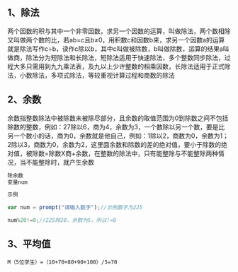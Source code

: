 ## 1、除法

两个因数的积与其中一个非零因数，求另一个因数的运算，叫做除法，两个数相除又叫做两个数的比，若ab=c且b≠0，用积数c和因数b来，求另一个因数a的运算就是除法写作c÷b，读作c除以b，其中c叫做被除数，b叫做除数，运算的结果a叫做商，除法分为短除法和长除法，短除法适用于快速除法，多个整数同步除法，过程大多只需用到九九乘法表，及九以上少许整数的相乘因数，长除法适用于正式除法，小数除法，多项式除法，等较重视计算过程和商数的除法

## 2、余数

余数指整数除法中被除数未被除尽部分，且余数的取值范围为0到除数之间不包括除数的整数，例如：27除以6，商为4，余数为3，一个数除以另一个数，要是比另一个数小的话，商为0，余数就是他自己，例如：1除以2，商数为0，余数为1；2除以3，商数为0，余数为2，这里面余数和除数的差的绝对值，要小于除数的绝对值，被除数=除数X商+余数，在整数的除法中，只有能整除与不能整除两种情况，当不能整除时，就产生余数

```javascript
除余数
变量num

示例

var num = prompt("请输入数字");//示例数字为225

num%20!=0;//225除20，余数为5，所以!=0


```

## 3、平均值

```
M（5位学生）=（10+70+80+90+100）/5=70
```

